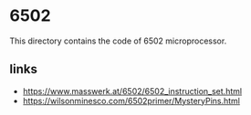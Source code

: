 # 6502

This directory contains the code of 6502 microprocessor.

## links
* https://www.masswerk.at/6502/6502_instruction_set.html
* https://wilsonminesco.com/6502primer/MysteryPins.html